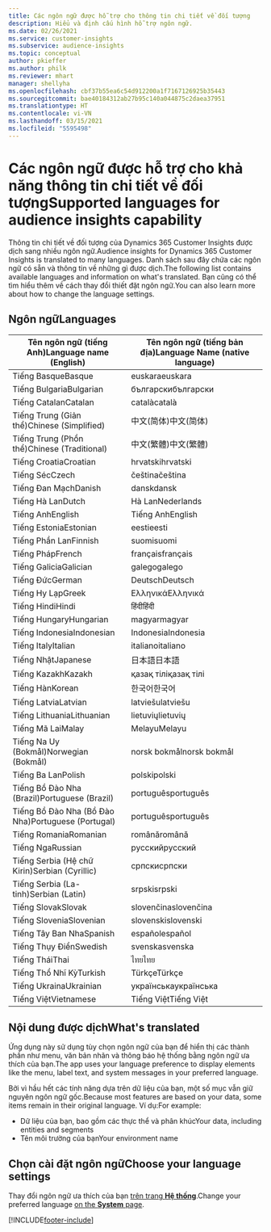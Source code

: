 ```yaml
---
title: Các ngôn ngữ được hỗ trợ cho thông tin chi tiết về đối tượng
description: Hiểu và định cấu hình hỗ trợ ngôn ngữ.
ms.date: 02/26/2021
ms.service: customer-insights
ms.subservice: audience-insights
ms.topic: conceptual
author: pkieffer
ms.author: philk
ms.reviewer: mhart
manager: shellyha
ms.openlocfilehash: cbf37b55ea6c54d912200a1f7167126925b35443
ms.sourcegitcommit: bae40184312ab27b95c140a044875c2daea37951
ms.translationtype: HT
ms.contentlocale: vi-VN
ms.lasthandoff: 03/15/2021
ms.locfileid: "5595498"
---
```

# <a name="supported-languages-for-audience-insights-capability"></a><span data-ttu-id="0b0a3-103">Các ngôn ngữ được hỗ trợ cho khả năng thông tin chi tiết về đối tượng</span><span class="sxs-lookup"><span data-stu-id="0b0a3-103">Supported languages for audience insights capability</span></span>

<span data-ttu-id="0b0a3-104">Thông tin chi tiết về đối tượng của Dynamics 365 Customer Insights được dịch sang nhiều ngôn ngữ.</span><span class="sxs-lookup"><span data-stu-id="0b0a3-104">Audience insights for Dynamics 365 Customer Insights is translated to many languages.</span></span> <span data-ttu-id="0b0a3-105">Danh sách sau đây chứa các ngôn ngữ có sẵn và thông tin về những gì được dịch.</span><span class="sxs-lookup"><span data-stu-id="0b0a3-105">The following list contains available languages and information on what's translated.</span></span> <span data-ttu-id="0b0a3-106">Bạn cũng có thể tìm hiểu thêm về cách thay đổi thiết đặt ngôn ngữ.</span><span class="sxs-lookup"><span data-stu-id="0b0a3-106">You can also learn more about how to change the language settings.</span></span> 

## <a name="languages"></a><span data-ttu-id="0b0a3-107">Ngôn ngữ</span><span class="sxs-lookup"><span data-stu-id="0b0a3-107">Languages</span></span>

| <span data-ttu-id="0b0a3-108">Tên ngôn ngữ (tiếng Anh)</span><span class="sxs-lookup"><span data-stu-id="0b0a3-108">Language name (English)</span></span>|  <span data-ttu-id="0b0a3-109">Tên ngôn ngữ (tiếng bản địa)</span><span class="sxs-lookup"><span data-stu-id="0b0a3-109">Language Name (native language)</span></span> |
| ------------- | ------------- |
| <span data-ttu-id="0b0a3-110">Tiếng Basque</span><span class="sxs-lookup"><span data-stu-id="0b0a3-110">Basque</span></span> | <span data-ttu-id="0b0a3-111">euskara</span><span class="sxs-lookup"><span data-stu-id="0b0a3-111">euskara</span></span> |
| <span data-ttu-id="0b0a3-112">Tiếng Bulgaria</span><span class="sxs-lookup"><span data-stu-id="0b0a3-112">Bulgarian</span></span> | <span data-ttu-id="0b0a3-113">български</span><span class="sxs-lookup"><span data-stu-id="0b0a3-113">български</span></span> |
| <span data-ttu-id="0b0a3-114">Tiếng Catalan</span><span class="sxs-lookup"><span data-stu-id="0b0a3-114">Catalan</span></span> | <span data-ttu-id="0b0a3-115">català</span><span class="sxs-lookup"><span data-stu-id="0b0a3-115">català</span></span> |
| <span data-ttu-id="0b0a3-116">Tiếng Trung (Giản thể)</span><span class="sxs-lookup"><span data-stu-id="0b0a3-116">Chinese (Simplified)</span></span> | <span data-ttu-id="0b0a3-117">中文(简体)</span><span class="sxs-lookup"><span data-stu-id="0b0a3-117">中文(简体)</span></span> |
| <span data-ttu-id="0b0a3-118">Tiếng Trung (Phồn thể)</span><span class="sxs-lookup"><span data-stu-id="0b0a3-118">Chinese (Traditional)</span></span> | <span data-ttu-id="0b0a3-119">中文(繁體)</span><span class="sxs-lookup"><span data-stu-id="0b0a3-119">中文(繁體)</span></span> |
| <span data-ttu-id="0b0a3-120">Tiếng Croatia</span><span class="sxs-lookup"><span data-stu-id="0b0a3-120">Croatian</span></span> | <span data-ttu-id="0b0a3-121">hrvatski</span><span class="sxs-lookup"><span data-stu-id="0b0a3-121">hrvatski</span></span> |
| <span data-ttu-id="0b0a3-122">Tiếng Séc</span><span class="sxs-lookup"><span data-stu-id="0b0a3-122">Czech</span></span> | <span data-ttu-id="0b0a3-123">čeština</span><span class="sxs-lookup"><span data-stu-id="0b0a3-123">čeština</span></span> |
| <span data-ttu-id="0b0a3-124">Tiếng Đan Mạch</span><span class="sxs-lookup"><span data-stu-id="0b0a3-124">Danish</span></span> | <span data-ttu-id="0b0a3-125">dansk</span><span class="sxs-lookup"><span data-stu-id="0b0a3-125">dansk</span></span> |
| <span data-ttu-id="0b0a3-126">Tiếng Hà Lan</span><span class="sxs-lookup"><span data-stu-id="0b0a3-126">Dutch</span></span> | <span data-ttu-id="0b0a3-127">Hà Lan</span><span class="sxs-lookup"><span data-stu-id="0b0a3-127">Nederlands</span></span> |
| <span data-ttu-id="0b0a3-128">Tiếng Anh</span><span class="sxs-lookup"><span data-stu-id="0b0a3-128">English</span></span> | <span data-ttu-id="0b0a3-129">Tiếng Anh</span><span class="sxs-lookup"><span data-stu-id="0b0a3-129">English</span></span> |
| <span data-ttu-id="0b0a3-130">Tiếng Estonia</span><span class="sxs-lookup"><span data-stu-id="0b0a3-130">Estonian</span></span> | <span data-ttu-id="0b0a3-131">eesti</span><span class="sxs-lookup"><span data-stu-id="0b0a3-131">eesti</span></span> |
| <span data-ttu-id="0b0a3-132">Tiếng Phần Lan</span><span class="sxs-lookup"><span data-stu-id="0b0a3-132">Finnish</span></span> | <span data-ttu-id="0b0a3-133">suomi</span><span class="sxs-lookup"><span data-stu-id="0b0a3-133">suomi</span></span> |
| <span data-ttu-id="0b0a3-134">Tiếng Pháp</span><span class="sxs-lookup"><span data-stu-id="0b0a3-134">French</span></span> | <span data-ttu-id="0b0a3-135">français</span><span class="sxs-lookup"><span data-stu-id="0b0a3-135">français</span></span> |
| <span data-ttu-id="0b0a3-136">Tiếng Galicia</span><span class="sxs-lookup"><span data-stu-id="0b0a3-136">Galician</span></span> | <span data-ttu-id="0b0a3-137">galego</span><span class="sxs-lookup"><span data-stu-id="0b0a3-137">galego</span></span> |
| <span data-ttu-id="0b0a3-138">Tiếng Đức</span><span class="sxs-lookup"><span data-stu-id="0b0a3-138">German</span></span> | <span data-ttu-id="0b0a3-139">Deutsch</span><span class="sxs-lookup"><span data-stu-id="0b0a3-139">Deutsch</span></span> |
| <span data-ttu-id="0b0a3-140">Tiếng Hy Lạp</span><span class="sxs-lookup"><span data-stu-id="0b0a3-140">Greek</span></span> | <span data-ttu-id="0b0a3-141">Ελληνικά</span><span class="sxs-lookup"><span data-stu-id="0b0a3-141">Ελληνικά</span></span> |
| <span data-ttu-id="0b0a3-142">Tiếng Hindi</span><span class="sxs-lookup"><span data-stu-id="0b0a3-142">Hindi</span></span> | <span data-ttu-id="0b0a3-143">हिंदी</span><span class="sxs-lookup"><span data-stu-id="0b0a3-143">हिंदी</span></span> |
| <span data-ttu-id="0b0a3-144">Tiếng Hungary</span><span class="sxs-lookup"><span data-stu-id="0b0a3-144">Hungarian</span></span> | <span data-ttu-id="0b0a3-145">magyar</span><span class="sxs-lookup"><span data-stu-id="0b0a3-145">magyar</span></span> |
| <span data-ttu-id="0b0a3-146">Tiếng Indonesia</span><span class="sxs-lookup"><span data-stu-id="0b0a3-146">Indonesian</span></span> | <span data-ttu-id="0b0a3-147">Indonesia</span><span class="sxs-lookup"><span data-stu-id="0b0a3-147">Indonesia</span></span> |
| <span data-ttu-id="0b0a3-148">Tiếng Italy</span><span class="sxs-lookup"><span data-stu-id="0b0a3-148">Italian</span></span> | <span data-ttu-id="0b0a3-149">italiano</span><span class="sxs-lookup"><span data-stu-id="0b0a3-149">italiano</span></span> |
| <span data-ttu-id="0b0a3-150">Tiếng Nhật</span><span class="sxs-lookup"><span data-stu-id="0b0a3-150">Japanese</span></span> | <span data-ttu-id="0b0a3-151">日本語</span><span class="sxs-lookup"><span data-stu-id="0b0a3-151">日本語</span></span> |
| <span data-ttu-id="0b0a3-152">Tiếng Kazakh</span><span class="sxs-lookup"><span data-stu-id="0b0a3-152">Kazakh</span></span> | <span data-ttu-id="0b0a3-153">қазақ тілі</span><span class="sxs-lookup"><span data-stu-id="0b0a3-153">қазақ тілі</span></span> |
| <span data-ttu-id="0b0a3-154">Tiếng Hàn</span><span class="sxs-lookup"><span data-stu-id="0b0a3-154">Korean</span></span> | <span data-ttu-id="0b0a3-155">한국어</span><span class="sxs-lookup"><span data-stu-id="0b0a3-155">한국어</span></span> |
| <span data-ttu-id="0b0a3-156">Tiếng Latvia</span><span class="sxs-lookup"><span data-stu-id="0b0a3-156">Latvian</span></span> | <span data-ttu-id="0b0a3-157">latviešu</span><span class="sxs-lookup"><span data-stu-id="0b0a3-157">latviešu</span></span> |
| <span data-ttu-id="0b0a3-158">Tiếng Lithuania</span><span class="sxs-lookup"><span data-stu-id="0b0a3-158">Lithuanian</span></span> | <span data-ttu-id="0b0a3-159">lietuvių</span><span class="sxs-lookup"><span data-stu-id="0b0a3-159">lietuvių</span></span> |
| <span data-ttu-id="0b0a3-160">Tiếng Mã Lai</span><span class="sxs-lookup"><span data-stu-id="0b0a3-160">Malay</span></span> | <span data-ttu-id="0b0a3-161">Melayu</span><span class="sxs-lookup"><span data-stu-id="0b0a3-161">Melayu</span></span> |
| <span data-ttu-id="0b0a3-162">Tiếng Na Uy (Bokmål)</span><span class="sxs-lookup"><span data-stu-id="0b0a3-162">Norwegian (Bokmål)</span></span> | <span data-ttu-id="0b0a3-163">norsk bokmål</span><span class="sxs-lookup"><span data-stu-id="0b0a3-163">norsk bokmål</span></span> |
| <span data-ttu-id="0b0a3-164">Tiếng Ba Lan</span><span class="sxs-lookup"><span data-stu-id="0b0a3-164">Polish</span></span> | <span data-ttu-id="0b0a3-165">polski</span><span class="sxs-lookup"><span data-stu-id="0b0a3-165">polski</span></span> |
| <span data-ttu-id="0b0a3-166">Tiếng Bồ Đào Nha (Brazil)</span><span class="sxs-lookup"><span data-stu-id="0b0a3-166">Portuguese (Brazil)</span></span> | <span data-ttu-id="0b0a3-167">português</span><span class="sxs-lookup"><span data-stu-id="0b0a3-167">português</span></span> |
| <span data-ttu-id="0b0a3-168">Tiếng Bồ Đào Nha (Bồ Đào Nha)</span><span class="sxs-lookup"><span data-stu-id="0b0a3-168">Portuguese (Portugal)</span></span> | <span data-ttu-id="0b0a3-169">português</span><span class="sxs-lookup"><span data-stu-id="0b0a3-169">português</span></span> |
| <span data-ttu-id="0b0a3-170">Tiếng Romania</span><span class="sxs-lookup"><span data-stu-id="0b0a3-170">Romanian</span></span> | <span data-ttu-id="0b0a3-171">română</span><span class="sxs-lookup"><span data-stu-id="0b0a3-171">română</span></span> |
| <span data-ttu-id="0b0a3-172">Tiếng Nga</span><span class="sxs-lookup"><span data-stu-id="0b0a3-172">Russian</span></span> | <span data-ttu-id="0b0a3-173">pусский</span><span class="sxs-lookup"><span data-stu-id="0b0a3-173">pусский</span></span> |
| <span data-ttu-id="0b0a3-174">Tiếng Serbia (Hệ chữ Kirin)</span><span class="sxs-lookup"><span data-stu-id="0b0a3-174">Serbian (Cyrillic)</span></span> | <span data-ttu-id="0b0a3-175">српски</span><span class="sxs-lookup"><span data-stu-id="0b0a3-175">српски</span></span> |
| <span data-ttu-id="0b0a3-176">Tiếng Serbia (La-tinh)</span><span class="sxs-lookup"><span data-stu-id="0b0a3-176">Serbian (Latin)</span></span> | <span data-ttu-id="0b0a3-177">srpski</span><span class="sxs-lookup"><span data-stu-id="0b0a3-177">srpski</span></span> |
| <span data-ttu-id="0b0a3-178">Tiếng Slovak</span><span class="sxs-lookup"><span data-stu-id="0b0a3-178">Slovak</span></span> | <span data-ttu-id="0b0a3-179">slovenčina</span><span class="sxs-lookup"><span data-stu-id="0b0a3-179">slovenčina</span></span> |
| <span data-ttu-id="0b0a3-180">Tiếng Slovenia</span><span class="sxs-lookup"><span data-stu-id="0b0a3-180">Slovenian</span></span> | <span data-ttu-id="0b0a3-181">slovenski</span><span class="sxs-lookup"><span data-stu-id="0b0a3-181">slovenski</span></span> |
| <span data-ttu-id="0b0a3-182">Tiếng Tây Ban Nha</span><span class="sxs-lookup"><span data-stu-id="0b0a3-182">Spanish</span></span> | <span data-ttu-id="0b0a3-183">español</span><span class="sxs-lookup"><span data-stu-id="0b0a3-183">español</span></span> |
| <span data-ttu-id="0b0a3-184">Tiếng Thụy Điển</span><span class="sxs-lookup"><span data-stu-id="0b0a3-184">Swedish</span></span> | <span data-ttu-id="0b0a3-185">svenska</span><span class="sxs-lookup"><span data-stu-id="0b0a3-185">svenska</span></span> |
| <span data-ttu-id="0b0a3-186">Tiếng Thái</span><span class="sxs-lookup"><span data-stu-id="0b0a3-186">Thai</span></span> | <span data-ttu-id="0b0a3-187">ไทย</span><span class="sxs-lookup"><span data-stu-id="0b0a3-187">ไทย</span></span> |
| <span data-ttu-id="0b0a3-188">Tiếng Thổ Nhĩ Kỳ</span><span class="sxs-lookup"><span data-stu-id="0b0a3-188">Turkish</span></span> | <span data-ttu-id="0b0a3-189">Türkçe</span><span class="sxs-lookup"><span data-stu-id="0b0a3-189">Türkçe</span></span> |
| <span data-ttu-id="0b0a3-190">Tiếng Ukraina</span><span class="sxs-lookup"><span data-stu-id="0b0a3-190">Ukrainian</span></span> | <span data-ttu-id="0b0a3-191">українська</span><span class="sxs-lookup"><span data-stu-id="0b0a3-191">українська</span></span> |
| <span data-ttu-id="0b0a3-192">Tiếng Việt</span><span class="sxs-lookup"><span data-stu-id="0b0a3-192">Vietnamese</span></span> | <span data-ttu-id="0b0a3-193">Tiếng Việt</span><span class="sxs-lookup"><span data-stu-id="0b0a3-193">Tiếng Việt</span></span> |

## <a name="whats-translated"></a><span data-ttu-id="0b0a3-194">Nội dung được dịch</span><span class="sxs-lookup"><span data-stu-id="0b0a3-194">What's translated</span></span>

<span data-ttu-id="0b0a3-195">Ứng dụng này sử dụng tùy chọn ngôn ngữ của bạn để hiển thị các thành phần như menu, văn bản nhãn và thông báo hệ thống bằng ngôn ngữ ưa thích của bạn.</span><span class="sxs-lookup"><span data-stu-id="0b0a3-195">The app uses your language preference to display elements like the menu, label text, and system messages in your preferred language.</span></span>

<span data-ttu-id="0b0a3-196">Bởi vì hầu hết các tính năng dựa trên dữ liệu của bạn, một số mục vẫn giữ nguyên ngôn ngữ gốc.</span><span class="sxs-lookup"><span data-stu-id="0b0a3-196">Because most features are based on your data, some items remain in their original language.</span></span> <span data-ttu-id="0b0a3-197">Ví dụ:</span><span class="sxs-lookup"><span data-stu-id="0b0a3-197">For example:</span></span>

- <span data-ttu-id="0b0a3-198">Dữ liệu của bạn, bao gồm các thực thể và phân khúc</span><span class="sxs-lookup"><span data-stu-id="0b0a3-198">Your data, including entities and segments</span></span>
- <span data-ttu-id="0b0a3-199">Tên môi trường của bạn</span><span class="sxs-lookup"><span data-stu-id="0b0a3-199">Your environment name</span></span>

## <a name="choose-your-language-settings"></a><span data-ttu-id="0b0a3-200">Chọn cài đặt ngôn ngữ</span><span class="sxs-lookup"><span data-stu-id="0b0a3-200">Choose your language settings</span></span>  

<span data-ttu-id="0b0a3-201">Thay đổi ngôn ngữ ưa thích của bạn [trên trang **Hệ thống**](system.md).</span><span class="sxs-lookup"><span data-stu-id="0b0a3-201">Change your preferred language [on the **System** page](system.md).</span></span>


[!INCLUDE[footer-include](../includes/footer-banner.md)]